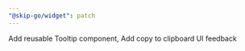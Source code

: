```yaml
---
"@skip-go/widget": patch
---
```


Add reusable Tooltip component, Add copy to clipboard UI feedback
